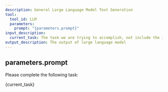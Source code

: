 ```yaml
---
description: General Large Language Model Text Generation
tool:
  tool_id: LLM
  parameters:
    prompt: "{parameters.prompt}"
input_description:
  current_task: The task we are trying to accomplish, not include the information LLM don't understand (eg. Follow doc xxx)
output_description: The output of large language model
---
```

## parameters.prompt

Please complete the following task:

{current_task}
